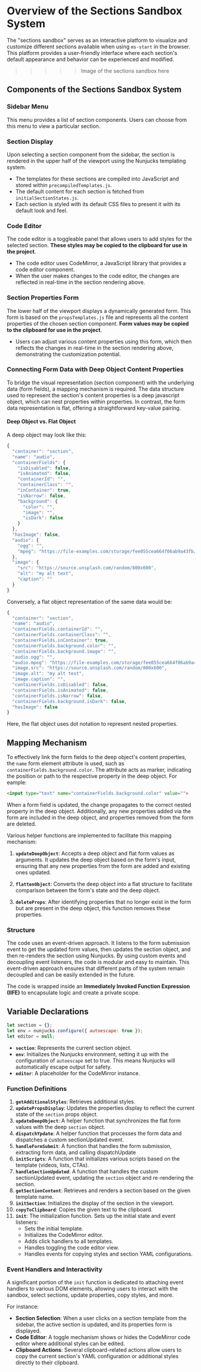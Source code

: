 # Overview of the Sections Sandbox System

The "sections sandbox" serves as an interactive platform to visualize and customize different sections available when using `ms-start` in the browser. This platform provides a user-friendly interface where each section's default appearance and behavior can be experienced and modified.

>>>>> Image of the sections sandbox here

## Components of the Sections Sandbox System

### Sidebar Menu
This menu provides a list of section components. Users can choose from this menu to view a particular section.

### Section Display
Upon selecting a section component from the sidebar, the section is rendered in the upper half of the viewport using the Nunjucks templating system. 
  - The templates for these sections are compiled into JavaScript and stored within `precompiledTemplates.js`.
  - The default content for each section is fetched from `initialSectionStates.js`.
  - Each section is styled with its default CSS files to present it with its default look and feel.

### Code Editor
The code editor is a toggleable panel that allows users to add styles for the selected section. **These styles may be copied to the clipboard for use in the project**.
  - The code editor uses CodeMirror, a JavaScript library that provides a code editor component.
  - When the user makes changes to the code editor, the changes are reflected in real-time in the section rendering above.

### Section Properties Form

The lower half of the viewport displays a dynamically generated form. This form is based on the `propsTemplates.js` file and represents all the content properties of the chosen section component. **Form values may be copied to the clipboard for use in the project**.
  - Users can adjust various content properties using this form, which then reflects the changes in real-time in the section rendering above, demonstrating the customization potential.

### Connecting Form Data with Deep Object Content Properties

To bridge the visual representation (section component) with the underlying data (form fields), a mapping mechanism is required. The data structure used to represent the section's content properties is a deep javascript object, which can nest properties within properties. In contrast, the form data representation is flat, offering a straightforward key-value pairing.

#### Deep Object vs. Flat Object

A deep object may look like this:
```javascript
{
  "container": "section",
  "name": "audio",
  "containerFields": {
    "isDisabled": false,
    "isAnimated": false,
    "containerId": "",
    "containerClass": "",
    "inContainer": true,
    "isNarrow": false,
    "background": {
      "color": "",
      "image": "",
      "isDark": false
    }
  },
  "hasImage": false,
  "audio": {
    "ogg": "",
    "mpeg": "https://file-examples.com/storage/fee055cea664f06ab9a43fb/2017/11/file_example_MP3_700KB.mp3"
  },
  "image": {
    "src": "https://source.unsplash.com/random/800x600",
    "alt": "my alt text",
    "caption": ""
  }
}
```
Conversely, a flat object representation of the same data would be:
```javascript
{
  "container": "section",
  "name": "audio",
  "containerFields.containerId": "",
  "containerFields.containerClass": "",
  "containerFields.inContainer": true,
  "containerFields.background.color": "",
  "containerFields.background.image": "",
  "audio.ogg": "",
  "audio.mpeg": "https://file-examples.com/storage/fee055cea664f06ab9a43fb/2017/11/file_example_MP3_700KB.mp3",
  "image.src": "https://source.unsplash.com/random/800x600",
  "image.alt": "my alt text",
  "image.caption": "",
  "containerFields.isDisabled": false,
  "containerFields.isAnimated": false,
  "containerFields.isNarrow": false,
  "containerFields.background.isDark": false,
  "hasImage": false
}
```
Here, the flat object uses dot notation to represent nested properties.

## Mapping Mechanism

To effectively link the form fields to the deep object's content properties, the `name` form element attribute is used, such as `containerFields.background.color`. The attribute acts as marker, indicating the position or path to the respective property in the deep object. For eample:

```html
<input type="text" name="containerFields.background.color" value="">
```

When a form field is updated, the change propagates to the correct nested property in the deep object. Additionally, any new properties added via the form are included in the deep object, and properties removed from the form are deleted.

Various helper functions are implemented to facilitate this mapping mechanism:

1. **`updateDeepObject`**: Accepts a deep object and flat form values as arguments. It updates the deep object based on the form's input, ensuring that any new properties from the form are added and existing ones updated.

2. **`flattenObject`**: Converts the deep object into a flat structure to facilitate comparison between the form's state and the deep object.

3. **`deleteProps`**: After identifying properties that no longer exist in the form but are present in the deep object, this function removes these properties.


### Structure

The code uses an event-driven approach. It listens to the form submission event to get the updated form values, then updates the section object, and then re-renders the section using Nunjucks. By using custom events and decoupling event listeners, the code is modular and easy to maintain. This event-driven approach ensures that different parts of the system remain decoupled and can be easily extended in the future.

The code is wrapped inside an **Immediately Invoked Function Expression (IIFE)** to encapsulate logic and create a private scope. 

## Variable Declarations

```javascript
let section = {};
let env = nunjucks.configure({ autoescape: true });
let editor = null;
```

- **`section`**: Represents the current section object.
- **`env`**: Initializes the Nunjucks environment, setting it up with the configuration of `autoescape` set to true. This means Nunjucks will automatically escape output for safety.
- **`editor`**: A placeholder for the CodeMirror instance.

### Function Definitions

1. **`getAdditionalStyles`**: Retrieves additional styles.
2. **`updatePropsDisplay`**: Updates the properties display to reflect the current state of the `section` props object.
3. **`updateDeepObject`**: A helper function that synchronizes the flat form values with the deep `section` object.
4. **`dispatchYpdate`**: A helper function that processes the form data and dispatches a custom sectionUpdated event.
5. **`handleFormSubmit`**: A function that handles the form submission, extracting form data, and calling dispatchUpdate
6. **`initScripts`**: A function that initializes various scripts based on the template (videos, lists, CTAs).
7. **`handleSectionUpdated`**: A function that handles the custom sectionUpdated event, updating the `section` object and re-rendering the section.
8. **`getSectionContent`**: Retrieves and renders a section based on the given template name.
9. **`initSection`**: Initializes the display of the section in the viewport.
10. **`copyToClipboard`**: Copies the given text to the clipboard.
11. **`init`**: The initialization function. Sets up the initial state and event listeners:
    - Sets the initial template.
    - Initializes the CodeMirror editor.
    - Adds click handlers to all templates.
    - Handles toggling the code editor view.
    - Handles events for copying styles and section YAML configurations.

### Event Handlers and Interactivity

A significant portion of the `init` function is dedicated to attaching event handlers to various DOM elements, allowing users to interact with the sandbox, select sections, update properties, copy styles, and more.

For instance:

- **Section Selection**: When a user clicks on a section template from the sidebar, the active section is updated, and its properties form is displayed.
- **Code Editor**: A toggle mechanism shows or hides the CodeMirror code editor where additional styles can be edited.
- **Clipboard Actions**: Several clipboard-related actions allow users to copy the current section's YAML configuration or additional styles directly to their clipboard.

